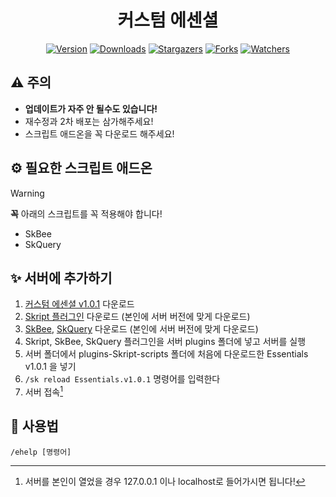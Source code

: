 <div align="center">

# 커스텀 에센셜
[![Version](https://img.shields.io/badge/Version-1.0.1-6047ff?&logo=Webpack&logoColor=ffffff&style=for-the-badge&style=flat-square)](https://github.com/grape82/Skript-Essentials/releases)
[![Downloads](https://img.shields.io/github/downloads/grape82/Skript-Essentials/total?label=Downloads&style=for-the-badge&style=flat-square)](https://github.com/grape82/Skript-Essentials/releases)
[![Stargazers](https://img.shields.io/github/stars/grape82/Skript-Essentials?label=stars&style=for-the-badge&style=flat-square)](https://github.com/grape82/Skript-Essentials/stargazers)
[![Forks](https://img.shields.io/github/forks/grape82/Skript-Essentials?label=forks&style=for-the-badge&style=flat-square)](https://github.com/grape82/Skript-Essentials/releases/forks)
[![Watchers](https://img.shields.io/github/watchers/grape82/Skript-Essentials?label=watchers&style=for-the-badge&style=flat-square)](https://github.com/grape82/Skript-Essentials/watchers)

</div>

## ⚠️ 주의
* **업데이트가 자주 안 될수도 있습니다!**
* 재수정과 2차 배포는 삼가해주세요!
* 스크립트 애드온을 꼭 다운로드 해주세요!

## ⚙️ 필요한 스크립트 애드온
> [!WARNING]
> **꼭** 아래의 스크립트를 꼭 적용해야 합니다!

* SkBee
* SkQuery

[^serverjoin]: 서버를 본인이 열었을 경우 127.0.0.1 이나 localhost로 들어가시면 됩니다!

## ✨ 서버에 추가하기
1. [커스텀 에센셜 v1.0.1](https://github.com/grape82/Skript-Essentials/releases/download/v1.0.1/Essentials.v1.0.1.sk) 다운로드
2. [Skript 플러그인](https://skunity.com/downloads) 다운로드 (본인에 서버 버전에 맞게 다운로드)
3. [SkBee](https://github.com/ShaneBeee/SkBee/releases), [SkQuery](https://github.com/SkQuery/SkQuery/releases)  다운로드 (본인에 서버 버전에 맞게 다운로드)
4. Skript, SkBee, SkQuery 플러그인을 서버 plugins 폴더에 넣고 서버를 실행
5. 서버 폴더에서 plugins-Skript-scripts 폴더에 처음에 다운로드한 Essentials v1.0.1 을 넣기
6. `/sk reload Essentials.v1.0.1` 명령어를 입력한다
7. 서버 접속[^serverjoin]

## 💬 사용법
```
/ehelp [명령어]
```
